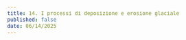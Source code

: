 ```yaml
---
title: 14. I processi di deposizione e erosione glaciale
published: false
date: 06/14/2025
---
```

 